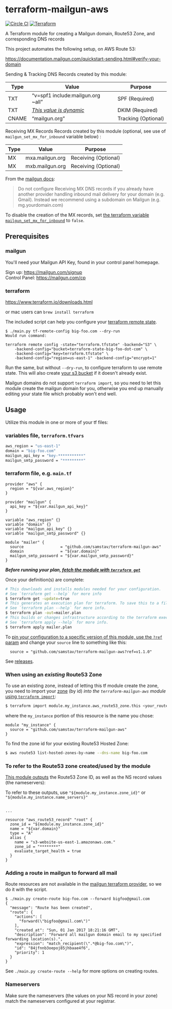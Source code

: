 # terraform-mailgun-aws
[![Circle CI](https://circleci.com/gh/samstav/terraform-mailgun-aws/tree/master.svg?style=shield)](https://circleci.com/gh/samstav/terraform-mailgun-aws)
[![Terraform](https://img.shields.io/badge/terraform-%3E=0.8.0-822ff7.svg)](https://www.terraform.io/)

A Terraform module for creating a Mailgun domain, Route53 Zone, and corresponding DNS records

This project automates the following setup, on AWS Route 53:

https://documentation.mailgun.com/quickstart-sending.html#verify-your-domain

Sending & Tracking DNS Records created by this module:  

| Type | Value | Purpose |
| --- | --- | ---|
| TXT | “v=spf1 include:mailgun.org ~all” | SPF (Required) |
| TXT | [_This value is dynamic_](https://documentation.mailgun.com/quickstart-sending.html#add-sending-tracking-dns-records)| DKIM (Required) |
| CNAME | “mailgun.org” | Tracking (Optional) |

Receiving MX Records Records created by this module (optional, see use of `mailgun_set_mx_for_inbound` variable below) :  

| Type | Value | Purpose |
| --- | --- | ---|
| MX | mxa.mailgun.org | Receiving (Optional) |
| MX | mxb.mailgun.org	| Receiving (Optional) |

From the [mailgun docs](https://documentation.mailgun.com/quickstart-receiving.html#add-receiving-mx-records):

> Do not configure Receiving MX DNS records if you already have another provider handling inbound mail delivery for your domain (e.g. Gmail). Instead we recommend using a subdomain on Mailgun (e.g. mg.yourdomain.com)

To disable the creation of the MX records, set [the terraform variable `mailgun_set_mx_for_inbound`](https://github.com/samstav/terraform-mailgun-aws/blob/6c58d8bc8699866337816f3f583c97bb40105423/variables.tf#L20-L23) to `false`. 

## Prerequisites

### mailgun

You'll need your Mailgun API Key, found in your control panel homepage. 

Sign up: https://mailgun.com/signup  
Control Panel: https://mailgun.com/cp

### terraform

https://www.terraform.io/downloads.html

or mac users can `brew install terraform`

The included script can help you configure your [terraform remote state](https://www.terraform.io/docs/state/remote/).

```
$ ./main.py tf-remote-config big-foo.com --dry-run
Would run command:

terraform remote config -state="terraform.tfstate" -backend="S3" \
    -backend-config="bucket=terraform-state-big-foo-dot-com" \
    -backend-config="key=terraform.tfstate" \
    -backend-config="region=us-east-1" -backend-config="encrypt=1"
```

Run the same, but without `--dry-run`, to configure terraform to use remote state. This will also create [your s3 bucket](https://www.terraform.io/docs/state/remote/s3.html) if it doesn't already exist.

Mailgun domains do not support `terraform import`, so you need to let this module
create the mailgun domain for you, otherwise you end up manually editing your
state file which probably won't end well.

## Usage

Utilize this module in one or more of your tf files:

### variables file, `terraform.tfvars`  

```bash
aws_region = "us-east-1"
domain = "big-foo.com"
mailgun_api_key = "key-***********"
mailgun_smtp_password = "*********"
```

### terraform file, e.g. `main.tf`  

```hcl
provider "aws" {
  region = "${var.aws_region}"
}

provider "mailgun" {
  api_key = "${var.mailgun_api_key}"
}

variable "aws_region" {}
variable "domain" {}
variable "mailgun_api_key" {}
variable "mailgun_smtp_password" {}

module "mailer" {
  source                = "github.com/samstav/terraform-mailgun-aws"
  domain                = "${var.domain}"
  mailgun_smtp_password = "${var.mailgun_smtp_password}"
}

```

__*Before running your plan, [fetch the module with `terraform get`](https://www.terraform.io/docs/commands/get.html)*__


Once your definition(s) are complete:

```bash
# This downloads and installs modules needed for your configuration.
# See `terraform get --help` for more info
$ terraform get -update=true
# This generates an execution plan for terraform. To save this to a file you need to supply -out.
# See `terraform plan --help` for more info.
$ terraform plan -out=mailer.plan
# This builds or changes infrastructure according to the terraform execution plan.
# See `terraform apply --help` for more info. 
$ terraform apply mailer.plan
```

To [pin your configuration to a specific version of this module, use the `?ref` param](https://www.terraform.io/docs/modules/sources.html#ref) and change your `source` line to something like this:

```hcl
  source = "github.com/samstav/terraform-mailgun-aws?ref=v1.1.0"
```

See [releases](https://github.com/samstav/terraform-mailgun-aws/releases). 


### When using an _existing_ Route53 Zone

To use an existing zone, instead of letting this tf module create the zone,
you need to import your [zone](https://www.terraform.io/docs/providers/aws/r/route53_zone.html) (by id) *into the `terraform-mailgun-aws` module* [using `terraform import`](https://www.terraform.io/docs/import/):

```bash
$ terraform import module.my_instance.aws_route53_zone.this <your_route53_zone_id>
```

where the `my_instance` portion of this resource is the name you chose:

```hcl
module "my_instance" {
  source = "github.com/samstav/terraform-mailgun-aws"
}
```

To find the zone id for your existing Route53 Hosted Zone:

```bash
$ aws route53 list-hosted-zones-by-name --dns-name big-foo.com
```

### To refer to the Route53 zone created/used by the module

[This module outputs](https://github.com/samstav/terraform-mailgun-aws/blob/master/outputs.tf) the Route53 Zone ID, as well as the NS record values (the nameservers):

To refer to these outputs, use `"${module.my_instance.zone_id}"` or `"${module.my_instance.name_servers}"`

```hcl

...

resource "aws_route53_record" "root" {
  zone_id = "${module.my_instance.zone_id}"
  name = "${var.domain}"
  type = "A"
  alias {
    name = "s3-website-us-east-1.amazonaws.com."
    zone_id = "********"
    evaluate_target_health = true
  }
}
```

### Adding a route in mailgun to forward all mail

Route resources are not available in the [mailgun terraform provider](https://www.terraform.io/docs/providers/mailgun/), so we do it with the script.

```
$ ./main.py create-route big-foo.com --forward bigfoo@gmail.com
{
  "message": "Route has been created",
  "route": {
    "actions": [
      "forward(\"bigfoo@gmail.com\")"
    ],
    "created_at": "Sun, 01 Jan 2017 18:21:16 GMT",
    "description": "Forward all mailgun domain email to my specified forwarding location(s).",
    "expression": "match_recipient(\".*@big-foo.com\")",
    "id": "84jfnnb3oepoj85jhbaae4f6",
    "priority": 1
  }
}
```

See `./main.py create-route --help` for more options on creating routes. 

### Nameservers

Make sure the nameservers (the values on your NS record in your zone) match the nameservers configured at your registrar.
